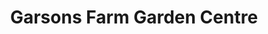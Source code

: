 ---
title: "Garsons Farm Garden Centre"
url: /esher/garsons-farm-garden-centre/
shop: garden centre
---